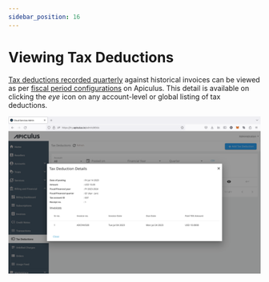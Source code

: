 ```yaml
---
sidebar_position: 16
---
```

# Viewing Tax Deductions

[Tax deductions recorded quarterly](RecordingTaxDeductions) against historical invoices can be viewed as per [fiscal period configurations](/docs/GettingStarted/BillingandFinancials/ConfiguringTaxDeductions) on Apiculus. This detail is available on clicking the _eye_ icon on any account-level or global listing of tax deductions.

![Viewing Tax Deductions](img/ViewingTaxDeductions.png)




